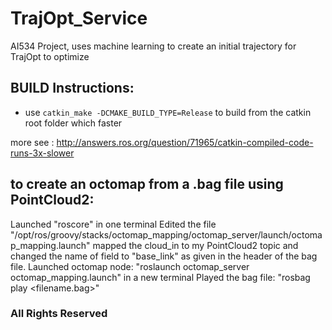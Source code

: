 TrajOpt_Service
===============

AI534 Project, uses machine learning to create an initial trajectory for TrajOpt to optimize

## BUILD Instructions:

- use `catkin_make -DCMAKE_BUILD_TYPE=Release` to build from the catkin root folder which faster

more see : <http://answers.ros.org/question/71965/catkin-compiled-code-runs-3x-slower>

## to create an octomap from a .bag file using PointCloud2:

Launched "roscore" in one terminal
Edited the file "/opt/ros/groovy/stacks/octomap_mapping/octomap_server/launch/octomap_mapping.launch" mapped the cloud_in to my PointCloud2 topic and changed the name of field to "base_link" as given in the header of the bag file.
Launched octomap node: "roslaunch octomap_server octomap_mapping.launch" in a new terminal
Played the bag file: "rosbag play <filename.bag>"



### All Rights Reserved
